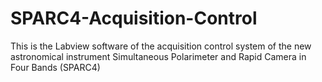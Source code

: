 # SPARC4-Acquisition-Control
 This is the Labview software of the acquisition control system of the new astronomical instrument Simultaneous Polarimeter and Rapid Camera in Four Bands (SPARC4)
